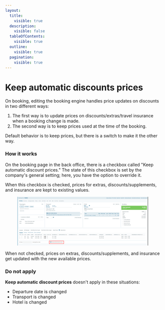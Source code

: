 ```yaml
---
layout:
  title:
    visible: true
  description:
    visible: false
  tableOfContents:
    visible: true
  outline:
    visible: true
  pagination:
    visible: true
---
```


# Keep automatic discounts prices

On booking, editing the booking engine handles price updates on discounts in two different ways:

1. The first way is to update prices on discounts/extras/travel insurance when a booking change is made.
2. The second way is to keep prices used at the time of the booking.

Default behavior is to keep prices, but there is a switch to make it the other way.

### How it works <a href="#how-it-works" id="how-it-works"></a>

On the booking page in the back office, there is a checkbox called "Keep automatic discount prices." The state of this checkbox is set by the company's general setting; here, you have the option to override it.

When this checkbox is checked, prices for extras, discounts/supplements, and insurance are kept to existing values.

<figure><img src="../../.gitbook/assets/image (1) (1) (1) (1) (1) (1) (1) (1) (1) (1) (1) (1) (1) (1) (1) (1) (1) (1) (1) (1) (1) (1) (1) (1) (1) (1).png" alt=""><figcaption></figcaption></figure>

When not checked, prices on extras, discounts/supplements, and insurance get updated with the new available prices.

### Do not apply <a href="#do-not-apply" id="do-not-apply"></a>

**Keep automatic discount prices** doesn't apply in these situations:

* Departure date is changed
* Transport is changed
* Hotel is changed

